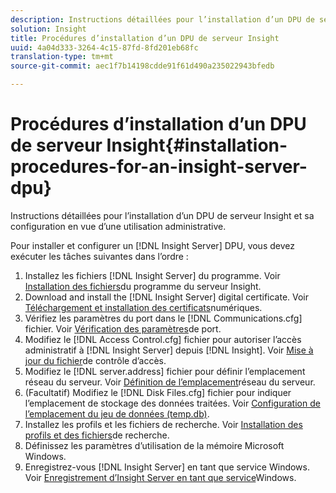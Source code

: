 ```yaml
---
description: Instructions détaillées pour l’installation d’un DPU de serveur Insight et sa configuration en vue d’une utilisation administrative.
solution: Insight
title: Procédures d’installation d’un DPU de serveur Insight
uuid: 4a04d333-3264-4c15-87fd-8fd201eb68fc
translation-type: tm+mt
source-git-commit: aec1f7b14198cdde91f61d490a235022943bfedb

---
```



# Procédures d’installation d’un DPU de serveur Insight{#installation-procedures-for-an-insight-server-dpu}

Instructions détaillées pour l’installation d’un DPU de serveur Insight et sa configuration en vue d’une utilisation administrative.

Pour installer et configurer un [!DNL Insight Server] DPU, vous devez exécuter les tâches suivantes dans l’ordre :

1. Installez les fichiers [!DNL Insight Server] du programme. Voir [Installation des fichiers](../../../../home/c-inst-svr/c-install-ins-svr/t-install-proc-inst-svr-dpu/t-install-prgm-files.md#task-1e6251fd39714186baa40d38f23d0088)du programme du serveur Insight.
1. Download and install the [!DNL Insight Server] digital certificate. Voir [Téléchargement et installation des certificats](../../../../home/c-inst-svr/c-install-ins-svr/t-install-proc-inst-svr-dpu/c-dnld-dgtl-cert/c-dnld-dgtl-cert.md#concept-4f79c240492f4e52b6375b4b3bbefa17)numériques.
1. Vérifiez les paramètres du port dans le [!DNL Communications.cfg] fichier. Voir [Vérification des paramètres](../../../../home/c-inst-svr/c-install-ins-svr/t-install-proc-inst-svr-dpu/t-chk-pt-stgs.md#task-a91191b0a19e4437aa535a27c734ae64)de port.
1. Modifiez le [!DNL Access Control.cfg] fichier pour autoriser l’accès administratif à [!DNL Insight Server] depuis [!DNL Insight]. Voir [Mise à jour du fichier](../../../../home/c-inst-svr/c-install-ins-svr/t-install-proc-inst-svr-dpu/c-updt-accss-ctrl-file.md#concept-fb9aa0c0e0664c018528f56d01c4808d)de contrôle d’accès.
1. Modifiez le [!DNL server.address] fichier pour définir l’emplacement réseau du serveur. Voir [Définition de l’emplacement](../../../../home/c-inst-svr/c-install-ins-svr/t-install-proc-inst-svr-dpu/c-svrs-ntwk-loc/c-svrs-ntwk-loc.md#concept-87dd2aa3448c415ca1285bc445a8c649)réseau du serveur.
1. (Facultatif) Modifiez le [!DNL Disk Files.cfg] fichier pour indiquer l’emplacement de stockage des données traitées. Voir [Configuration de l’emplacement du jeu de données (temp.db)](../../../../home/c-inst-svr/c-install-ins-svr/t-install-proc-inst-svr-dpu/t-cfg-loc-dtst.md#task-f645eefecb154e679acbb480a07c1f0e).
1. Installez les profils et les fichiers de recherche. Voir [Installation des profils et des fichiers](../../../../home/c-inst-svr/c-install-ins-svr/t-install-proc-inst-svr-dpu/c-install-prof-lkup-files.md#concept-1631895d09a14dc99316bf8cf166fdfc)de recherche.
1. Définissez les paramètres d’utilisation de la mémoire Microsoft Windows.
1. Enregistrez-vous [!DNL Insight Server] en tant que service Windows. Voir [Enregistrement d’Insight Server en tant que service](../../../../home/c-inst-svr/c-install-ins-svr/t-install-proc-inst-svr-dpu/c-reg-wdws-svc.md#concept-f2c7aa891d544a2595aa01d0d796a540)Windows.
